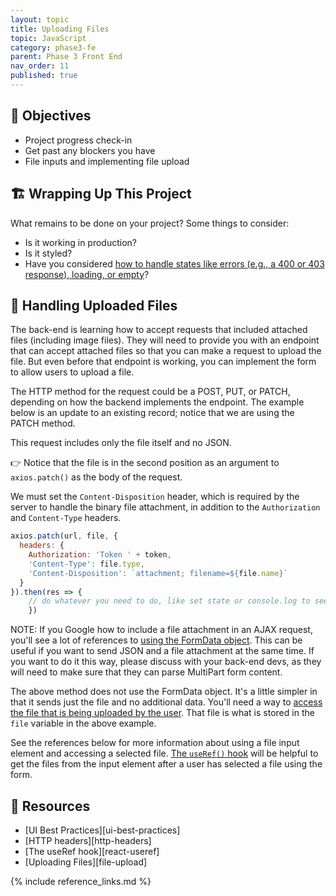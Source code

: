 ```yaml
---
layout: topic
title: Uploading Files
topic: JavaScript
category: phase3-fe
parent: Phase 3 Front End
nav_order: 11
published: true
---
```


## 🎯 Objectives

- Project progress check-in
- Get past any blockers you have
- File inputs and implementing file upload

## 🏗️ Wrapping Up This Project

What remains to be done on your project? Some things to consider:

- Is it working in production?
- Is it styled?
- Have you considered [how to handle states like errors (e.g., a 400 or 403 response), loading, or empty](https://blog.logrocket.com/ui-design-best-practices-loading-error-empty-state-react/)?

## 📂 Handling Uploaded Files

The back-end is learning how to accept requests that included attached files (including image files). They will need to provide you with an endpoint that can accept attached files so that you can make a request to upload the file. But even before that endpoint is working, you can implement the form to allow users to upload a file.

The HTTP method for the request could be a POST, PUT, or PATCH, depending on how the backend implements the endpoint. The example below is an update to an existing record; notice that we are using the PATCH method.

This request includes only the file itself and no JSON.

👉 Notice that the file is in the second position as an argument to `axios.patch()` as the body of the request.

We must set the `Content-Disposition` header, which is required by the server to handle the binary file attachment, in addition to the `Authorization` and `Content-Type` headers.

```js
axios.patch(url, file, {
  headers: {
    Authorization: 'Token ' + token,
    'Content-Type': file.type,
    'Content-Disposition': `attachment; filename=${file.name}`
  }
}).then(res => {
    // do whatever you need to do, like set state or console.log to see what you've got
    })
```

NOTE: If you Google how to include a file attachment in an AJAX request, you'll see a lot of references to [using the FormData object](https://developer.mozilla.org/en-US/docs/Web/API/FormData/Using_FormData_Objects). This can be useful if you want to send JSON and a file attachment at the same time. If you want to do it this way, please discuss with your back-end devs, as they will need to make sure that they can parse MultiPart form content.

The above method does not use the FormData object. It's a little simpler in that it sends just the file and no additional data. You'll need a way to [access the file that is being uploaded by the user](https://developer.mozilla.org/en-US/docs/Web/API/File_API/Using_files_from_web_applications#accessing_selected_files). That file is what is stored in the `file` variable in the above example.

See the references below for more information about using a file input element and accessing a selected file. [The `useRef()` hook](https://reactjs.org/docs/hooks-reference.html#useref) will be helpful to get the files from the input element after a user has selected a file using the form.

## 🔖 Resources

- [UI Best Practices][ui-best-practices]
- [HTTP headers][http-headers]
- [The useRef hook][react-useref]
- [Uploading Files][file-upload]

{% include reference_links.md %}
